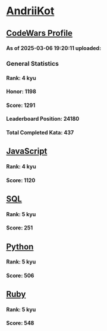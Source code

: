 # [AndriiKot](https://www.codewars.com/users/AndriiKot)

## [CodeWars Profile](https://www.codewars.com/users/AndriiKot)

#### As of 2025-03-06 19:20:11 uploaded:

### General Statistics

#### Rank: 4 kyu

#### Honor: 1198

#### Score: 1291

#### Leaderboard Position: 24180

#### Total Completed Kata: 437



## [JavaScript](https://github.com/AndriiKot/JavaScript__CodeWars)

#### Rank: 4 kyu

#### Score: 1120


## [SQL](https://github.com/AndriiKot/SQL__CodeWars)

#### Rank: 5 kyu

#### Score: 251


## [Python](https://github.com/AndriiKot/Python__CodeWars)

#### Rank: 5 kyu

#### Score: 506


## [Ruby](https://github.com/AndriiKot/Ruby__CodeWars)

#### Rank: 5 kyu

#### Score: 548

